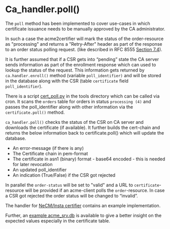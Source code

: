 # Ca_handler.poll()

The ```poll``` method has been implemented to cover use-cases in which certificate issuance needs to be manually approved by the CA administrator.

In such a case the acme2certifier will mark the status of the order-resource as "processing" and returns a "Retry-After" header as part of the 
response to an order status polling request. (like described in RFC 8555 [Section 7.4](https://tools.ietf.org/html/rfc8555#section-7.4)). 

It is further assumed that if a CSR gets into “pending” state the CA server sends information as part of the enrollment response which can 
used to lookup the status of the request. This information gets returned by ```ca.handler.enroll()``` method (variable ```poll_identifier)``` 
and will be stored in the database along with the CSR (table ```certificate``` field ```poll_identifier```).

There is a script [cert_poll.py](/tools/cert_poll.py) in the tools directory which can be called via cron. It scans the ```orders``` table for orders in 
status ```processing (4)``` and passes the poll_identifier along with other information via the ```certificate.poll()``` method.

```ca_handler.poll()```  checks the status of the CSR on CA server and downloads the certificate (if available). It further builds 
the cert-chain and returns the below information back to certificate.poll() which will update the database.

- An error-message (if there is any)
- The Certificate chain in pem-format
- The certificate in asn1 (binary) format - base64 encoded - this is needed for later revocation
- An updated poll_identifier
- An indication (True/False) if the CSR got rejected

In parallel the ```order-status``` will be set to "valid" and a URL to ```certificate```-resource will be provided if an acme-client 
polls the ```order```-resource. 
In case a CSR got rejected the order status will be changed to “invalid”. 

The handler for [NeCM/Insta certifier](docs/certifier.md) contains an example implementation.

Further, an [example acme_srv.db](/examples/acme_srv.db.example) is available to give a better insight on the expected values especially in the certificate table.

